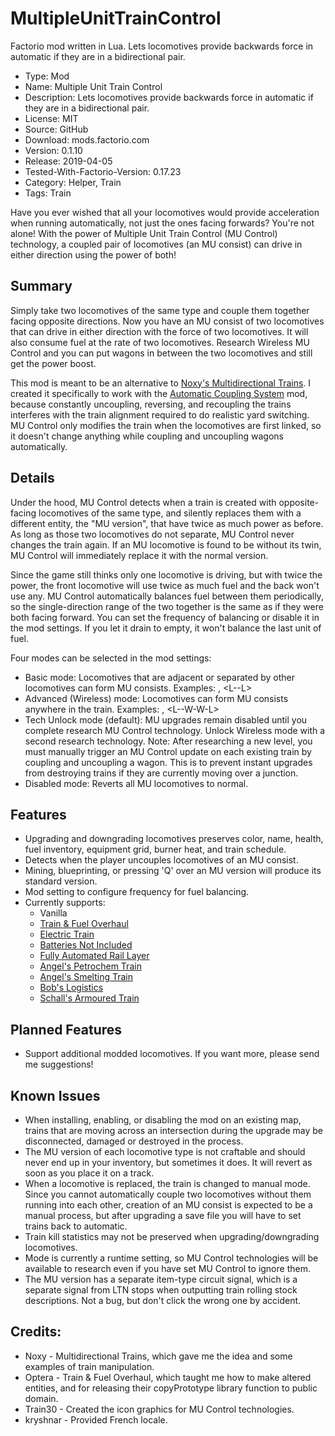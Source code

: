 # MultipleUnitTrainControl
Factorio mod written in Lua.  Lets locomotives provide backwards force in automatic if they are in a bidirectional pair.


- Type: Mod
- Name: Multiple Unit Train Control
- Description: Lets locomotives provide backwards force in automatic if they are in a bidirectional pair.
- License: MIT
- Source: GitHub
- Download: mods.factorio.com
- Version: 0.1.10
- Release: 2019-04-05
- Tested-With-Factorio-Version: 0.17.23
- Category: Helper, Train
- Tags: Train

Have you ever wished that all your locomotives would provide acceleration when running automatically, not just the ones facing forwards?  You're not alone!  With the power of Multiple Unit Train Control (MU Control) technology, a coupled pair of locomotives (an MU consist) can drive in either direction using the power of both!

## Summary
Simply take two locomotives of the same type and couple them together facing opposite directions.  Now you have an MU consist of two locomotives that can drive in either direction with the force of two locomotives.  It will also consume fuel at the rate of two locomotives.  Research Wireless MU Control and you can put wagons in between the two locomotives and still get the power boost.

This mod is meant to be an alternative to [Noxy's Multidirectional Trains](url=https://mods.factorio.com/mod/Noxys_Multidirectional_Trains).  I created it specifically to work with the [Automatic Coupling System](https://mods.factorio.com/mod/Automatic_Coupling_System) mod, because constantly uncoupling, reversing, and recoupling the trains interferes with the train alignment required to do realistic yard switching.  MU Control only modifies the train when the locomotives are first linked, so it doesn't change anything while coupling and uncoupling wagons automatically.

## Details
Under the hood, MU Control detects when a train is created with opposite-facing locomotives of the same type, and silently replaces them with a different entity, the "MU version", that have twice as much power as before.  As long as those two locomotives do not separate, MU Control never changes the train again.  If an MU locomotive is found to be without its twin, MU Control will immediately replace it with the normal version.

Since the game still thinks only one locomotive is driving, but with twice the power, the front locomotive will use twice as much fuel and the back won't use any.  MU Control automatically balances fuel between them periodically, so the single-direction range of the two together is the same as if they were both facing forward.  You can set the frequency of balancing or disable it in the mod settings.  If you let it drain to empty, it won't balance the last unit of fuel.

Four modes can be selected in the mod settings:
- Basic mode: Locomotives that are adjacent or separated by other locomotives can form MU consists.  Examples:  <L-L>, <L-<L-L>-L>
- Advanced (Wireless) mode: Locomotives can form MU consists anywhere in the train.  Examples:  <L-W-W-W-W-L>, <L-<L-W-W-L>-W-W-L>
- Tech Unlock mode (default): MU upgrades remain disabled until you complete research MU Control technology.  Unlock Wireless mode with a second research technology.  Note: After researching a new level, you must manually trigger an MU Control update on each existing train by coupling and uncoupling a wagon. This is to prevent instant upgrades from destroying trains if they are currently moving over a junction.
- Disabled mode: Reverts all MU locomotives to normal.

## Features
- Upgrading and downgrading locomotives preserves color, name, health, fuel inventory, equipment grid, burner heat, and train schedule.
- Detects when the player uncouples locomotives of an MU consist.
- Mining, blueprinting, or pressing 'Q' over an MU version will produce its standard version.
- Mod setting to configure frequency for fuel balancing.
- Currently supports: 
  - Vanilla
  - [Train & Fuel Overhaul](https://mods.factorio.com/mods/Optera/TrainOverhaul)
  - [Electric Train](https://mods.factorio.com/mod/ElectricTrain)
  - [Batteries Not Included](https://mods.factorio.com/mod/BatteriesNotIncluded)
  - [Fully Automated Rail Layer](https://mods.factorio.com/mod/FARL)
  - [Angel's Petrochem Train](https://mods.factorio.com/mod/angelsaddons-petrotrain)
  - [Angel's Smelting Train](https://mods.factorio.com/mod/angelsaddons-smeltingtrain)
  - [Bob's Logistics](https://mods.factorio.com/mod/boblogistics)
  - [Schall's Armoured Train](https://mods.factorio.com/mod/SchallArmouredTrain)

## Planned Features
- Support additional modded locomotives.  If you want more, please send me suggestions!

## Known Issues
- When installing, enabling, or disabling the mod on an existing map, trains that are moving across an intersection during the upgrade may be disconnected, damaged or destroyed in the process.
- The MU version of each locomotive type is not craftable and should never end up in your inventory, but sometimes it does. It will revert as soon as you place it on a track.
- When a locomotive is replaced, the train is changed to manual mode.  Since you cannot automatically couple two locomotives without them running into each other, creation of an MU consist is expected to be a manual process, but after upgrading a save file you will have to set trains back to automatic.
- Train kill statistics may not be preserved when upgrading/downgrading locomotives.
- Mode is currently a runtime setting, so MU Control technologies will be available to research even if you have set MU Control to ignore them.
- The MU version has a separate item-type circuit signal, which is a separate signal from LTN stops when outputting train rolling stock descriptions. Not a bug, but don't click the wrong one by accident.

## Credits:
- Noxy - Multidirectional Trains, which gave me the idea and some examples of train manipulation.
- Optera - Train & Fuel Overhaul, which taught me how to make altered entities, and for releasing their copyPrototype library function to public domain.
- Train30 - Created the icon graphics for MU Control technologies.
- kryshnar - Provided French locale.